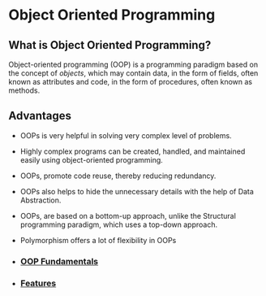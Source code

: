 # Object Oriented Programming


## What is Object Oriented Programming?
   Object-oriented programming (OOP) is a programming paradigm based on the concept of *objects*, which may contain data, in the form of fields, often known as attributes and code, in the form of procedures, often known as methods.

## Advantages
- OOPs is very helpful in solving very complex level of problems.
- Highly complex programs can be created, handled, and maintained easily using object-oriented programming.
- OOPs, promote code reuse, thereby reducing redundancy.
- OOPs also helps to hide the unnecessary details with the help of Data Abstraction.
- OOPs, are based on a bottom-up approach, unlike the Structural programming paradigm, which uses a top-down approach.
- Polymorphism offers a lot of flexibility in OOPs

- ### [OOP Fundamentals](./Fundamentals/README.md)
- ### [Features](./Features/README.md)


  

  


  


  



  